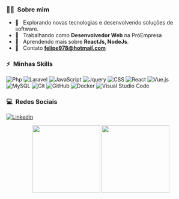 
<h3> 🤷‍♂️ &nbsp;Sobre mim </h3>

- 🤔 &nbsp; Explorando novas tecnologias e desenvolvendo soluções de software.
- 💼 &nbsp; Trabalhando como **Desenvolvedor Web** na PróEmpresa
- 🌱 &nbsp; Aprendendo mais sobre **ReactJs, NodeJs**.
- 🌱 &nbsp; Contato **felipe978@hotmail.com**

<h3> ⚡ &nbsp;Minhas Skills </h3>

  ![Php](https://img.shields.io/badge/PHP-333333?style=flat&logo=php&logoColor=white)
  ![Laravel](https://img.shields.io/badge/Laravel-333333?style=flat&logo=laravel&logoColor=white)
  ![JavaScript](https://img.shields.io/badge/-JavaScript-333333?style=flat&logo=javascript)
  ![Jquery](https://img.shields.io/badge/jQuery-333333?style=flat&logo=jquery&logoColor=white)
  ![CSS](https://img.shields.io/badge/-CSS-333333?style=flat&logo=CSS3&logoColor=1572B6)
  ![React](https://img.shields.io/badge/-React-333333?style=flat&logo=react)
  ![Vue.js](https://img.shields.io/badge/vuejs-%2335495e.svg?style=flat&logo=vuedotjs&logoColor=%234FC08D)<br>
  ![MySQL](https://img.shields.io/badge/-MySQL-333333?style=flat&logo=mysql)
  ![Git](https://img.shields.io/badge/-Git-333333?style=flat&logo=git)
  ![GitHub](https://img.shields.io/badge/-GitHub-333333?style=flat&logo=github)
  ![Docker](https://img.shields.io/badge/-Docker-333333?style=flat&logo=docker)
  ![Visual Studio Code](https://img.shields.io/badge/-Visual%20Studio%20Code-333333?style=flat&logo=visual-studio-code&logoColor=007ACC)

<h3> 💻 &nbsp;Redes Sociais </h3>

<a href="https://www.linkedin.com/in/felipe-limadev/">![Linkedin](https://img.shields.io/badge/LinkedIn-333333?style=for-the-badge&logo=linkedin&logoColor=white)</a>

<p align="center">
<img height="180em" src="https://github-readme-stats.vercel.app/api?username=Felipelimaweb&theme=dark&count_private=true&layout=compact&show_icons=true" align = "center"/>
<img height="180em" src="https://github-readme-stats.vercel.app/api/top-langs/?username=Felipelimaweb&layout=compact&theme=dark&hide=vba,blade,plsql,shell,html&langs_count=6" align = "center"/>
</p>

